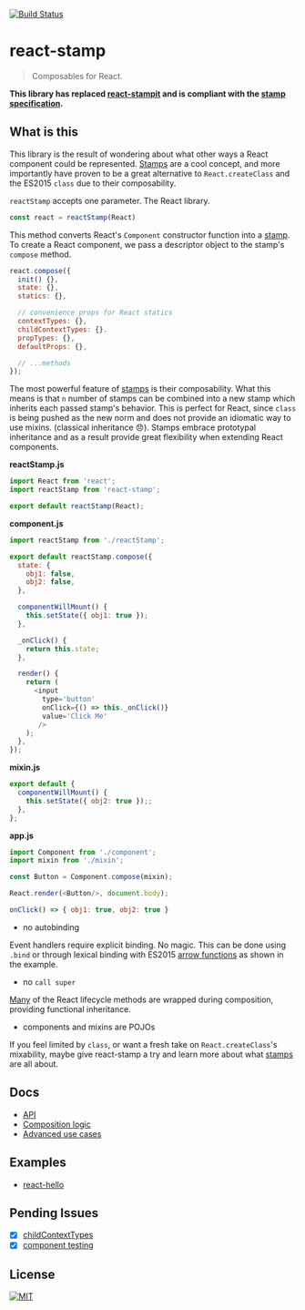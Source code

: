 [![Build Status](https://travis-ci.org/troutowicz/react-stamp.svg)](https://travis-ci.org/troutowicz/react-stamp)

# react-stamp
> Composables for React.

**This library has replaced [react-stampit](https://github.com/stampit-org/react-stampit) and is compliant with the [stamp specification](https://github.com/stampit-org/stamp-specification).**

## What is this

This library is the result of wondering about what other ways a React component could be represented. [Stamps](https://github.com/stampit-org/stamp-specification) are a cool concept, and more importantly have proven to be a great alternative to `React.createClass` and the ES2015 `class` due to their composability.

`reactStamp` accepts one parameter. The React library.

```js
const react = reactStamp(React)
```

This method converts React's `Component` constructor function into a [stamp](https://github.com/stampit-org/stamp-specification). To create a React component, we pass a descriptor object to the stamp's `compose` method.

```js
react.compose({
  init() {},
  state: {},
  statics: {},

  // convenience props for React statics
  contextTypes: {},
  childContextTypes: {}.
  propTypes: {},
  defaultProps: {},

  // ...methods
});
```

The most powerful feature of [stamps](https://github.com/stampit-org/stamp-specification) is their composability. What this means is that `n` number of stamps can be combined into a new stamp which inherits each passed stamp's behavior. This is perfect for React, since `class` is being pushed as the new norm and does not provide an idiomatic way to use mixins. (classical inheritance :disappointed:). Stamps embrace prototypal inheritance and as a result provide great flexibility when extending React components.

__reactStamp.js__
```js
import React from 'react';
import reactStamp from 'react-stamp';

export default reactStamp(React);
```

__component.js__

```js
import reactStamp from './reactStamp';

export default reactStamp.compose({
  state: {
    obj1: false,
    obj2: false,
  },

  componentWillMount() {
    this.setState({ obj1: true });
  },

  _onClick() {
    return this.state;
  },

  render() {
    return (
      <input
        type='button'
        onClick={() => this._onClick()}
        value='Click Me'
       />
    );
  },
});
```

__mixin.js__

```js
export default {
  componentWillMount() {
    this.setState({ obj2: true });;
  },
};
```

__app.js__

```js
import Component from './component';
import mixin from './mixin';

const Button = Component.compose(mixin);

React.render(<Button/>, document.body);
```

```js
onClick() => { obj1: true, obj2: true }
```

* no autobinding

 Event handlers require explicit binding. No magic. This can be done using `.bind` or through lexical binding with ES2015 [arrow functions](https://developer.mozilla.org/en-US/docs/Web/JavaScript/Reference/Functions/Arrow_functions) as shown in the example.
* no `call super`

 [Many](https://github.com/troutowicz/react-stamp/blob/master/docs/composition.md#methods) of the React lifecycle methods are wrapped during composition, providing functional inheritance.
* components and mixins are POJOs

If you feel limited by `class`, or want a fresh take on `React.createClass`'s mixability, maybe give react-stamp a try and learn more about what [stamps](https://github.com/stampit-org/stamp-specification) are all about.

## Docs
* [API](docs/api.md)
* [Composition logic](docs/composition.md)
* [Advanced use cases](docs/advanced.md)

## Examples
* [react-hello](https://github.com/stampit-org/react-hello)

## Pending Issues
* [x] [childContextTypes](https://github.com/facebook/react/pull/3940)
* [x] [component testing](https://github.com/facebook/react/pull/3941)

## License
[![MIT](https://img.shields.io/badge/license-MIT-blue.svg)](http://troutowicz.mit-license.org)
